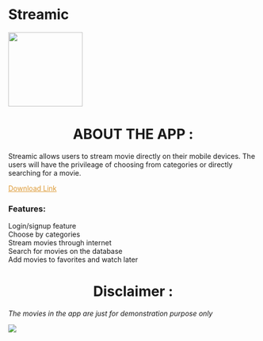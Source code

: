 # Streamic
<img height="150" src="https://firebasestorage.googleapis.com/v0/b/github--images.appspot.com/o/streamic%2Fbig.png?alt=media&token=b0633934-f14b-4f5b-881b-d41de987954d"></img>
<center><h1><b>ABOUT THE APP :</b></h1></center>
<p>Streamic allows users to stream movie directly on their mobile devices. The users will have the privileage of choosing from categories or directly searching for a movie. </p>


<a href="/files/download-file.pdf" download="newname" target="_blank" class="et_pb_button" style="color: #dd9933;">Download Link</a>


<p><h3>Features: </h3></p>


Login/signup feature<br>
Choose by categories<br>
Stream movies through internet<br>
Search for movies on the database<br>
Add movies to favorites and watch later<br>
<p></p>
<p></p>
<center><h1><b>Disclaimer :</b></h1></center>
<p></p>
<p><i>The movies in the app are just for demonstration purpose only</i></p>

<img src="https://firebasestorage.googleapis.com/v0/b/github--images.appspot.com/o/streamic%2Frepository-open-graph-template.jpg?alt=media&token=a5ca83f4-e8d6-49da-9bf2-f604ba4816d3"></img>

